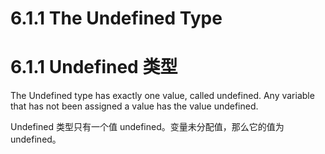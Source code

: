 # 6.1.1 The Undefined Type

# 6.1.1 Undefined 类型

The Undefined type has exactly one value, called undefined. Any variable that has not been assigned a value has the value undefined.

Undefined 类型只有一个值 undefined。变量未分配值，那么它的值为 undefined。
